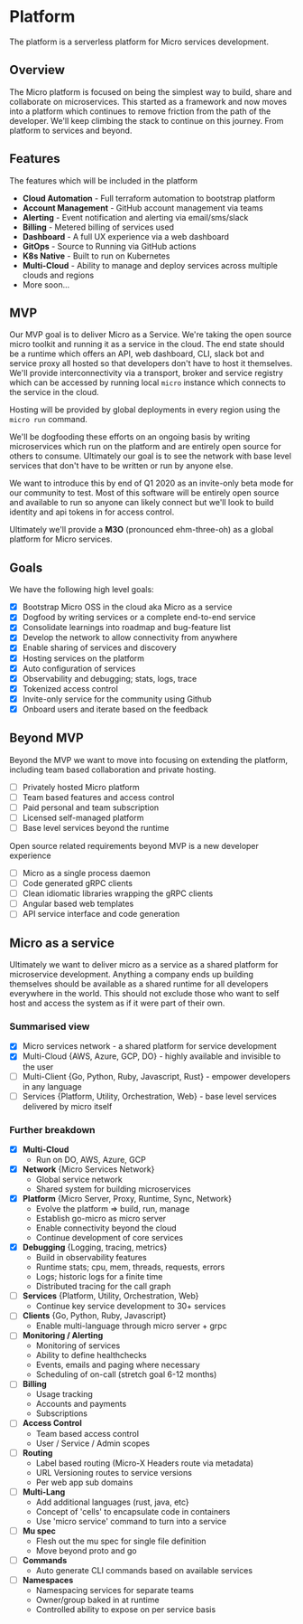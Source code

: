# Platform

The platform is a serverless platform for Micro services development.

## Overview

The Micro platform is focused on being the simplest way to build, share and collaborate on microservices. This started 
as a framework and now moves into a platform which continues to remove friction from the path of the developer. 
We'll keep climbing the stack to continue on this journey. From platform to services and beyond.

## Features

The features which will be included in the platform

- **Cloud Automation** - Full terraform automation to bootstrap platform
- **Account Management** - GitHub account management via teams
- **Alerting** - Event notification and alerting via email/sms/slack
- **Billing** - Metered billing of services used
- **Dashboard** - A full UX experience via a web dashboard
- **GitOps** - Source to Running via GitHub actions
- **K8s Native** - Built to run on Kubernetes
- **Multi-Cloud** - Ability to manage and deploy services across multiple clouds and regions
- More soon...

## MVP

Our MVP goal is to deliver Micro as a Service. We're taking the open source micro toolkit 
and running it as a service in the cloud. The end state should be a runtime which offers an API, web dashboard, 
CLI, slack bot and service proxy all hosted so that developers don't have to host it themselves. We'll 
provide interconnectivity via a transport, broker and service registry which can be accessed by running 
local `micro` instance which connects to the service in the cloud. 

Hosting will be provided by global deployments in every region using the `micro run` command.

We'll be dogfooding these efforts on an ongoing basis by writing microservices which run on the platform 
and are entirely open source for others to consume. Ultimately our goal is to see the network with 
base level services that don't have to be written or run by anyone else. 

We want to introduce this by end of Q1 2020 as an invite-only beta mode for our community to test. Most of this 
software will be entirely open source and available to run so anyone can likely connect but we'll 
look to build identity and api tokens in for access control.

Ultimately we'll provide a **M3O** (pronounced ehm-three-oh) as a global platform for Micro services.

## Goals

We have the following high level goals:

- [x] Bootstrap Micro OSS in the cloud aka Micro as a service
- [x] Dogfood by writing services or a complete end-to-end service
- [x] Consolidate learnings into roadmap and bug-feature list
- [x] Develop the network to allow connectivity from anywhere
- [x] Enable sharing of services and discovery
- [x] Hosting services on the platform
- [x] Auto configuration of services
- [x] Observability and debugging; stats, logs, trace
- [x] Tokenized access control
- [x] Invite-only service for the community using Github
- [x] Onboard users and iterate based on the feedback

## Beyond MVP

Beyond the MVP we want to move into focusing on extending the platform, including team based collaboration and private hosting.

- [ ] Privately hosted Micro platform
- [ ] Team based features and access control
- [ ] Paid personal and team subscription
- [ ] Licensed self-managed platform
- [ ] Base level services beyond the runtime

Open source related requirements beyond MVP is a new developer experience

- [ ] Micro as a single process daemon
- [ ] Code generated gRPC clients
- [ ] Clean idiomatic libraries wrapping the gRPC clients
- [ ] Angular based web templates
- [ ] API service interface and code generation 

## Micro as a service

Ultimately we want to deliver micro as a service as a shared platform for microservice development. Anything a company 
ends up building themselves should be available as a shared runtime for all developers everywhere in the world. This should 
not exclude those who want to self host and access the system as if it were part of their own.

### Summarised view

- [x] Micro services network - a shared platform for service development
- [x] Multi-Cloud {AWS, Azure, GCP, DO} - highly available and invisible to the user
- [ ] Multi-Client {Go, Python, Ruby, Javascript, Rust} - empower developers in any language
- [ ] Services {Platform, Utility, Orchestration, Web} - base level services delivered by micro itself

### Further breakdown

- [x] **Multi-Cloud**
  * Run on DO, AWS, Azure, GCP
- [x] **Network** {Micro Services Network}
  * Global service network
  * Shared system for building microservices
- [x] **Platform** {Micro Server, Proxy, Runtime, Sync, Network}
  * Evolve the platform => build, run, manage
  * Establish go-micro as micro server
  * Enable connectivity beyond the cloud
  * Continue development of core services
- [x] **Debugging** {Logging, tracing, metrics}
  * Build in observability features
  * Runtime stats; cpu, mem, threads, requests, errors
  * Logs; historic logs for a finite time
  * Distributed tracing for the call graph
- [ ] **Services** {Platform, Utility, Orchestration, Web}
  * Continue key service development to 30+ services
- [ ] **Clients** {Go, Python, Ruby, Javascript}
  * Enable multi-language through micro server + grpc
- [ ] **Monitoring / Alerting**
  * Monitoring of services
  * Ability to define healthchecks
  * Events, emails and paging where necessary
  * Scheduling of on-call (stretch goal 6-12 months)
- [ ] **Billing**
  * Usage tracking
  * Accounts and payments
  * Subscriptions
- [ ] **Access Control**
  * Team based access control
  * User / Service / Admin scopes
- [ ] **Routing**
  * Label based routing (Micro-X Headers route via metadata)
  * URL Versioning routes to service versions
  * Per web app sub domains
- [ ] **Multi-Lang**
  * Add additional languages (rust, java, etc}
  * Concept of 'cells' to encapsulate code in containers
  * Use 'micro service' command to turn into a service
- [ ] **Mu spec**
  * Flesh out the mu spec for single file definition
  * Move beyond proto and go
- [ ] **Commands**
  * Auto generate CLI commands based on available services
- [ ] **Namespaces**
  * Namespacing services for separate teams
  * Owner/group baked in at runtime
  * Controlled ability to expose on per service basis

